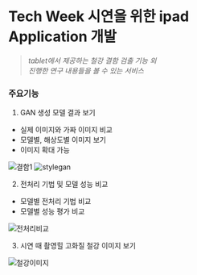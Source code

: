 # Tech Week 시연을 위한 ipad Application 개발 

> _tablet에서 제공하는 철강 결함 검출 기능 외_ <br>
> _진행한 연구 내용들을 볼 수 있는 서비스_

### 주요기능

1. GAN 생성 모델 결과 보기 
* 실제 이미지와 가짜 이미지 비교 
* 모델별, 해상도별 이미지 보기
* 이미지 확대 가능

![결함1](https://github.com/pnucse-capstone/capstone-2023-1-02/assets/76769044/ba7e0fde-6aef-40ef-b5e6-070fc6a26e45)
![stylegan](https://github.com/pnucse-capstone/capstone-2023-1-02/assets/76769044/da0a7f6c-98af-4cb4-ac74-7cdffe57af8c)


2. 전처리 기법 및 모델 성능 비교
* 모델별 전처리 기법 비교 
* 모델별 성능 평가 비교

![전처리비교](https://github.com/pnucse-capstone/capstone-2023-1-02/assets/76769044/e0bc4fd4-9c88-4f9a-979d-7b2b992bb241)


3. 시연 때 촬영힐 고화질 철강 이미지 보기

![철강이미지](https://github.com/pnucse-capstone/capstone-2023-1-02/assets/76769044/611486d8-91fb-4293-9772-4c00e02b2701)
